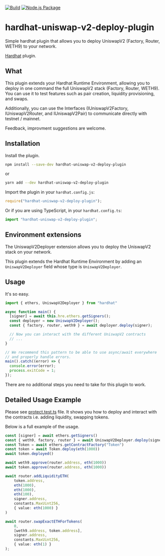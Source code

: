 [![Build](https://github.com/b10k-io/hardhat-uniswap-v2-deploy-plugin/actions/workflows/build.yml/badge.svg)](https://github.com/b10k-io/hardhat-uniswap-v2-deploy-plugin/actions/workflows/build.yml)
[![Node.js Package](https://github.com/b10k-io/hardhat-uniswap-v2-deploy-plugin/actions/workflows/npm-publish.yml/badge.svg)](https://github.com/b10k-io/hardhat-uniswap-v2-deploy-plugin/actions/workflows/npm-publish.yml)

# hardhat-uniswap-v2-deploy-plugin

Simple hardhat plugin that allows you to deploy UniswapV2 (Factory, Router, WETH9) to your network.

[Hardhat](https://hardhat.org) plugin. 

## What

This plugin extends your Hardhat Runtime Environment, allowing you to deploy in one command the full UniswapV2 stack (Factory, Router, WETH9). You can use it to test features such as pair creation, liquidity provisioning, and swaps.

Additionally, you can use the Interfaces (IUniswapV2Factory, IUniswapV2Router, and IUniswapV2Pair) to communicate directly with testnet / mainnet.

Feedback, improvment suggestions are welcome.

## Installation

Install the plugin.

```bash
npm install --save-dev hardhat-uniswap-v2-deploy-plugin
```

or 

```bash
yarn add --dev hardhat-uniswap-v2-deploy-plugin
```

Import the plugin in your `hardhat.config.js`:

```js
require("hardhat-uniswap-v2-deploy-plugin");
```

Or if you are using TypeScript, in your `hardhat.config.ts`:

```ts
import "hardhat-uniswap-v2-deploy-plugin";
```

## Environment extensions

The UniswapV2Deployer extension allows you to deploy the UniswapV2 stack on your network.

This plugin extends the Hardhat Runtime Environment by adding an `UniswapV2Deployer` field
whose type is `UniswapV2Deployer`.

## Usage

It's so easy.

```ts
import { ethers, UniswapV2Deployer } from "hardhat"

async function main() {
  [signer] = await this.hre.ethers.getSigners();
  const deployer = new UniswapV2Deployer();
  const { factory, router, weth9 } = await deployer.deploy(signer);

  // Now you can interact with the different UniswapV2 contracts
  // ...
}

// We recommend this pattern to be able to use async/await everywhere
// and properly handle errors.
main().catch((error) => {
  console.error(error);
  process.exitCode = 1;
});
```

There are no additional steps you need to take for this plugin to work.

## Detailed Usage Example

Please see [protect.test.ts](test/project.test.ts) file. It shows you how to deploy and interact with the contracts i.e. adding liquidity, swapping tokens.

Below is a full example of the usage.

```typescript
const [signer] = await ethers.getSigners()
const { weth9, factory, router } = await UniswapV2Deployer.deploy(signer)
const Token = await ethers.getContractFactory("Token")
const token = await Token.deploy(eth(1000))
await token.deployed()

await weth9.approve(router.address, eth(1000))
await token.approve(router.address, eth(1000))

await router.addLiquidityETH(
    token.address,
    eth(1000),
    eth(1000),
    eth(100),
    signer.address,
    constants.MaxUint256,
    { value: eth(1000) }
)

await router.swapExactETHForTokens(
    0,
    [weth9.address, token.address],
    signer.address,
    constants.MaxUint256,
    { value: eth(1) }
);
```
